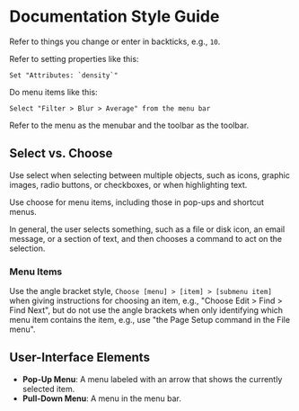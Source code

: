 # Documentation Style Guide

Refer to things you change or enter in backticks, e.g., `10`.

Refer to setting properties like this:

    Set "Attributes: `density`"

Do menu items like this:

    Select "Filter > Blur > Average" from the menu bar

Refer to the menu as the menubar and the toolbar as the toolbar.

## Select vs. Choose

Use select when selecting between multiple objects, such as icons, graphic images, radio buttons, or checkboxes, or when highlighting text.

Use choose for menu items, including those in pop-ups and shortcut menus.

In general, the user selects something, such as a file or disk icon, an email message, or a section of text, and then chooses a command to act on the selection.

### Menu Items

Use the angle bracket style, `Choose [menu] > [item] > [submenu item]` when giving instructions for choosing an item, e.g., "Choose Edit > Find > Find Next", but do not use the angle brackets when only identifying which menu item contains the item, e.g., use "the Page Setup command in the File menu".

## User-Interface Elements

- **Pop-Up Menu**: A menu labeled with an arrow that shows the currently selected item.
- **Pull-Down Menu**: A menu in the menu bar.